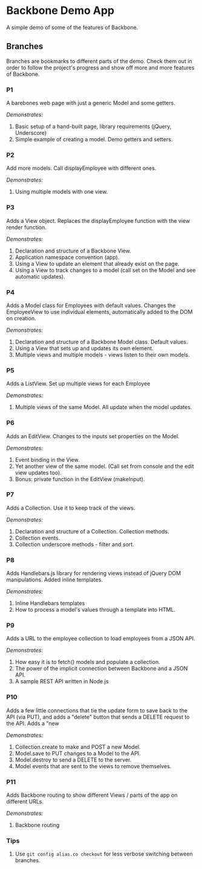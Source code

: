 # Backbone Demo App #

A simple demo of some of the features of Backbone.

## Branches ##

Branches are bookmarks to different parts of the demo. Check them out in order to follow the project's progress and show off more and more features of Backbone.

### P1 ###
A barebones web page with just a generic Model and some getters. 

*Demonstrates:*
   1. Basic setup of a hand-built page, library requirements (jQuery, Underscore) 
   2. Simple example of creating a model. Demo getters and setters.

### P2 ###
Add more models. Call displayEmployee with different ones. 

*Demonstrates:*
   1. Using multiple models with one view.

### P3 ###
Adds a View object. Replaces the displayEmployee function with the view render function. 

*Demonstrates:*
   1. Declaration and structure of a Backbone View.
   2. Application namespace convention (app).
   3. Using a View to update an element that already exist on the page.
   4. Using a View to track changes to a model (call set on the Model and see automatic updates).

### P4 ###
Adds a Model class for Employees with default values. Changes the EmployeeView to use individual elements, automatically added to the DOM on creation.

*Demonstrates:*
   1. Declaration and structure of a Backbone Model class. Default values.
   2. Using a View that sets up and updates its own element.
   3. Multiple views and multiple models - views listen to their own models.

### P5 ###
Adds a ListView. Set up multiple views for each Employee

*Demonstrates:*
   1. Multiple views of the same Model. All update when the model updates.

### P6 ###
Adds an EditView. Changes to the inputs set properties on the Model.

*Demonstrates:*
   1. Event binding in the View. 
   2. Yet another view of the same model. (Call set from console and the edit view updates too).
   3. Bonus: private function in the EditView (makeInput).

### P7 ###
Adds a Collection. Use it to keep track of the views.  

*Demonstrates:*
   1. Declaration and structure of a Collection. Collection methods.
   2. Collection events.
   3. Collection underscore methods - filter and sort. 

### P8 ###
Adds Handlebars.js library for rendering views instead of jQuery DOM manipulations. Added inline templates. 

*Demonstrates:*
   1. Inline Handlebars templates
   2. How to process a model's values through a template into HTML.

### P9 ###
Adds a URL to the employee collection to load employees from a JSON API.

*Demonstrates:*
   1. How easy it is to fetch() models and populate a collection.
   2. The power of the implicit connection between Backbone and a JSON API.
   3. A sample REST API written in Node.js

### P10 ###
Adds a few little connections that tie the update form to save back to the API (via PUT), and adds a "delete" button that sends a DELETE request to the API. Adds a "new 

*Demonstrates:*
   1. Collection.create to make and POST a new Model.
   2. Model.save to PUT changes to a Model to the API.
   3. Model.destroy to send a DELETE to the server.
   4. Model events that are sent to the views to remove themselves.

### P11 ###
Adds Backbone routing to show different Views / parts of the app on different URLs.

*Demonstrates:*
   1. Backbone routing

### Tips ###

   1. Use `git config alias.co checkout` for less verbose switching between branches.
